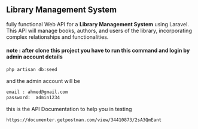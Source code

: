 ## Library Management System

fully functional Web API for a **Library Management System** using Laravel. This API will manage books, authors, and users of the library, incorporating complex relationships and functionalities.

#### note : after clone this project you have to run this command and login by admin account details

```bash
php artisan db:seed
```
and the admin account will be 
```bash
email : ahmed@gmail.com
password:  admin1234
```

this is the API Documentation to help you in testing 
```bash
https://documenter.getpostman.com/view/34410873/2sA3QmEant
```

